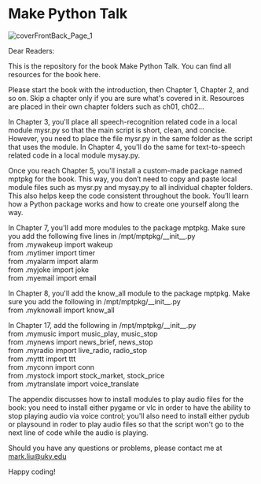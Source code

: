 # Make Python Talk

![coverFrontBack_Page_1](https://user-images.githubusercontent.com/50116107/132008398-53b60e9c-0979-4a0c-9f39-59d277bbda14.jpg)

Dear Readers:

This is the repository for the book Make Python Talk. You can find all resources for the book here.

Please start the book with the introduction, then Chapter 1, Chapter 2, and so on. Skip a chapter only if you are sure
what's covered in it.
Resources are placed in their own chapter folders such as ch01, ch02...

In Chapter 3, you'll place all speech-recognition related code in a local module mysr.py so that the main script is
short, clean, and concise.
However, you need to place the file mysr.py in the same folder as the script that uses the module.
In Chapter 4, you'll do the same for text-to-speech related code in a local module mysay.py.

Once you reach Chapter 5, you'll install a custom-made package named mptpkg for the book.
This way, you don’t need to copy and paste local module files such as mysr.py and mysay.py to all individual chapter
folders.
This also helps keep the code consistent throughout the book. You’ll learn how a Python package works and how to create
one yourself along the way.

In Chapter 7, you'll add more modules to the package mptpkg. Make sure you add the following five lines in
/mpt/mptpkg/\_\_init__.py \
from .mywakeup import wakeup \
from .mytimer import timer \
from .myalarm import alarm \
from .myjoke import joke \
from .myemail import email

In Chapter 8, you'll add the know_all module to the package mptpkg. Make sure you add the following in
/mpt/mptpkg/\_\_init__.py \
from .myknowall import know_all

In Chapter 17, add the following in /mpt/mptpkg/\_\_init__.py \
from .mymusic import music_play, music_stop \
from .mynews import news_brief, news_stop \
from .myradio import live_radio, radio_stop \
from .myttt import ttt \
from .myconn import conn \
from .mystock import stock_market, stock_price \
from .mytranslate import voice_translate

The appendix discusses how to install modules to play audio files for the book: you need to install either pygame or vlc
in order to have the ability to stop playing audio via voice control;
you'll also need to install either pydub or playsound
in roder to play audio files so that the script won't go to the next line of code while the audio is playing.

Should you have any questions or problems, please contact me at mark.liu@uky.edu

Happy coding!
